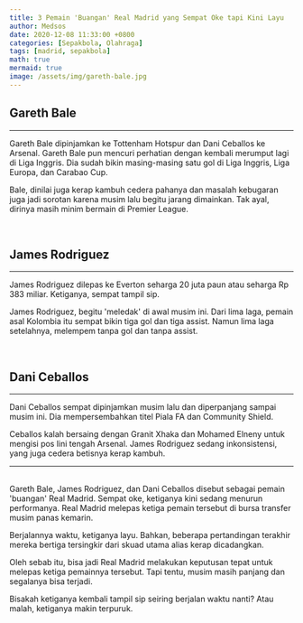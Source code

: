 ```yaml
---
title: 3 Pemain 'Buangan' Real Madrid yang Sempat Oke tapi Kini Layu
author: Medsos
date: 2020-12-08 11:33:00 +0800
categories: [Sepakbola, Olahraga]
tags: [madrid, sepakbola]
math: true
mermaid: true
image: /assets/img/gareth-bale.jpg
---
```



## Gareth Bale
---
Gareth Bale dipinjamkan ke Tottenham Hotspur dan Dani Ceballos ke Arsenal. Gareth Bale pun mencuri perhatian dengan kembali merumput lagi di Liga Inggris. Dia sudah bikin masing-masing satu gol di Liga Inggris, Liga Europa, dan Carabao Cup.

Bale, dinilai juga kerap kambuh cedera pahanya dan masalah kebugaran juga jadi sorotan karena musim lalu begitu jarang dimainkan. Tak ayal, dirinya masih minim bermain di Premier League.

<br>

## James Rodriguez
---
James Rodriguez dilepas ke Everton seharga 20 juta paun atau seharga Rp 383 miliar. Ketiganya, sempat tampil sip.

James Rodriguez, begitu 'meledak' di awal musim ini. Dari lima laga, pemain asal Kolombia itu sempat bikin tiga gol dan tiga assist. Namun lima laga setelahnya, melempem tanpa gol dan tanpa assist.

<br>

## Dani Ceballos
---
Dani Ceballos sempat dipinjamkan musim lalu dan diperpanjang sampai musim ini. Dia mempersembahkan titel Piala FA dan Community Shield.

Ceballos kalah bersaing dengan Granit Xhaka dan Mohamed Elneny untuk mengisi pos lini tengah Arsenal. James Rodriguez sedang inkonsistensi, yang juga cedera betisnya kerap kambuh.

---
<br>
Gareth Bale, James Rodriguez, dan Dani Ceballos disebut sebagai pemain 'buangan' Real Madrid. Sempat oke, ketiganya kini sedang menurun performanya.
Real Madrid melepas ketiga pemain tersebut di bursa transfer musim panas kemarin. 

Berjalannya waktu, ketiganya layu. Bahkan, beberapa pertandingan terakhir mereka bertiga tersingkir dari skuad utama alias kerap dicadangkan.

Oleh sebab itu, bisa jadi Real Madrid melakukan keputusan tepat untuk melepas ketiga pemainnya tersebut. Tapi tentu, musim masih panjang dan segalanya bisa terjadi.

Bisakah ketiganya kembali tampil sip seiring berjalan waktu nanti? Atau malah, ketiganya makin terpuruk.
